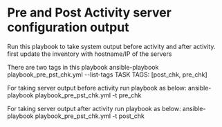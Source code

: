 # Pre and Post Activity server configuration output

Run this playbook to take system output before activity and after activity.
first update the inventory with hostname/IP of the servers

There are two tags in this playbook
	ansible-playbook playbook_pre_pst_chk.yml --list-tags
	TASK TAGS: [post_chk, pre_chk]

For taking server output before activity run playbook as below:
	 ansible-playbook playbook_pre_pst_chk.yml -t pre_chk

For taking server output after activity run playbook as below:
	 ansible-playbook playbook_pre_pst_chk.yml -t post_chk

